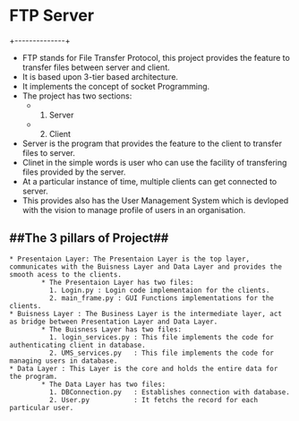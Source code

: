 # FTP Server #
+--------------+
* FTP stands for File Transfer Protocol, this project provides the feature to transfer files between server and client.
* It is based upon 3-tier based architecture.
* It implements the concept of socket Programming.
* The project has two sections: 
  * 1. Server
  * 2. Client
* Server is the program that provides the feature to the client to transfer files to server.
* Clinet in the simple words is user who can use the facility of transfering files provided by the server.
* At a particular instance of time, multiple clients can get connected to server.
* This provides also has the User Management System which is devloped with the vision to manage profile of users in an organisation.

##The 3 pillars of Project##
-----------------------------
    * Presentaion Layer: The Presentaion Layer is the top layer, communicates with the Buisness Layer and Data Layer and provides the smooth acess to the clients.
            * The Presentaion Layer has two files:
              1. Login.py : Login code implementaion for the clients.
              2. main_frame.py : GUI Functions implementations for the clients.
    * Buisness Layer : The Business Layer is the intermediate layer, act as bridge between Presentation Layer and Data Layer.
            * The Buisness Layer has two files:
              1. login_services.py : This file implements the code for authenticating client in database.
              2. UMS_services.py   : This file implements the code for managing users in database.
    * Data Layer : This Layer is the core and holds the entire data for the program.
            * The Data Layer has two files:
              1. DBConnection.py   : Establishes connection with database.
              2. User.py           : It fetchs the record for each particular user.


              

